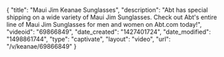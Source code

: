 {
    "title": "Maui Jim Keanae Sunglasses",
    "description": "Abt has special shipping on a wide variety of Maui Jim Sunglasses. Check out Abt's entire line of Maui Jim Sunglasses for men and women on Abt.com today!",
    "videoid": "69866849",
    "date_created": "1427401724",
    "date_modified": "1498861744",
    "type": "captivate",
    "layout": "video",
    "url": "\/v\/keanae\/69866849"
}